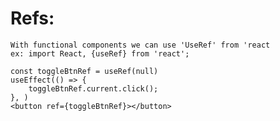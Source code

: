 # Refs:
    With functional components we can use 'UseRef' from 'react
    ex: import React, {useRef} from 'react';

    const toggleBtnRef = useRef(null)
    useEffect(() => {
        toggleBtnRef.current.click();
    }, )
    <button ref={toggleBtnRef}></button>

